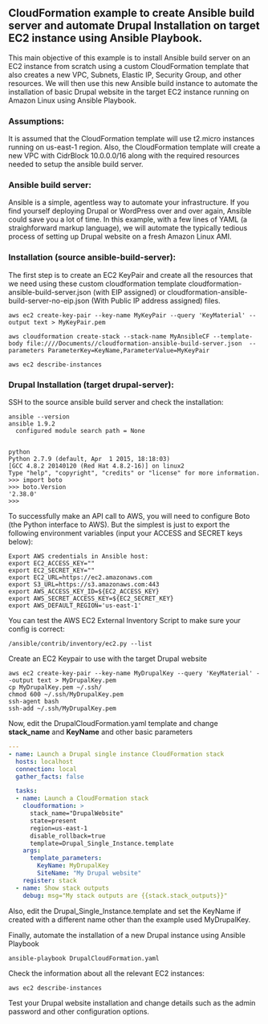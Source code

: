 CloudFormation example to create Ansible build server and automate Drupal Installation on target EC2 instance using Ansible Playbook.
--------
This main objective of this example is to install Ansible build server on an EC2 instance from scratch using a custom CloudFormation template that also creates a new VPC, Subnets, Elastic IP, Security Group, and other resources. We will then use this new Ansible build instance to automate the installation of basic Drupal website in the target EC2 instance running on Amazon Linux using Ansible Playbook. 


### Assumptions:

It is assumed that the CloudFormation template will use t2.micro instances running on us-east-1 region. Also, the CloudFormation template will create a new VPC with CidrBlock 10.0.0.0/16 along with the required resources needed to setup the ansible build server.

### Ansible build server:

Ansible is a simple, agentless way to automate your infrastructure. If you find yourself deploying Drupal or WordPress over and over again, Ansible could save you a lot of time. In this example, with a few lines of YAML (a straighforward markup language), we will automate the typically tedious process of setting up Drupal website on a fresh Amazon Linux AMI.

### Installation (source ansible-build-server):

The first step is to create an EC2 KeyPair and create all the resources that we need using these custom cloudformation template cloudformation-ansible-build-server.json (with EIP assigned) or cloudformation-ansible-build-server-no-eip.json (With Public IP address assigned) files.

```
aws ec2 create-key-pair --key-name MyKeyPair --query 'KeyMaterial' --output text > MyKeyPair.pem

aws cloudformation create-stack --stack-name MyAnsibleCF --template-body file:////Documents//cloudformation-ansible-build-server.json  --parameters ParameterKey=KeyName,ParameterValue=MyKeyPair

aws ec2 describe-instances
```


### Drupal Installation (target drupal-server):

SSH to the source ansible build server and check the installation:

```
ansible --version
ansible 1.9.2
  configured module search path = None


python
Python 2.7.9 (default, Apr  1 2015, 18:18:03) 
[GCC 4.8.2 20140120 (Red Hat 4.8.2-16)] on linux2
Type "help", "copyright", "credits" or "license" for more information.
>>> import boto
>>> boto.Version
'2.38.0'
>>>
```

To successfully make an API call to AWS, you will need to configure Boto (the Python interface to AWS). But the simplest is just to export the following environment variables (input your ACCESS and SECRET keys below):
```
Export AWS credentials in Ansible host:
export EC2_ACCESS_KEY=""
export EC2_SECRET_KEY=""
export EC2_URL=https://ec2.amazonaws.com
export S3_URL=https://s3.amazonaws.com:443
export AWS_ACCESS_KEY_ID=${EC2_ACCESS_KEY}
export AWS_SECRET_ACCESS_KEY=${EC2_SECRET_KEY}
export AWS_DEFAULT_REGION='us-east-1'
```

You can test the AWS EC2 External Inventory Script to make sure your config is correct:

```
/ansible/contrib/inventory/ec2.py --list  
```

Create an EC2 Keypair to use with the target Drupal website

```
aws ec2 create-key-pair --key-name MyDrupalKey --query 'KeyMaterial' --output text > MyDrupalKey.pem
cp MyDrupalKey.pem ~/.ssh/ 
chmod 600 ~/.ssh/MyDrupalKey.pem
ssh-agent bash
ssh-add ~/.ssh/MyDrupalKey.pem
```

Now, edit the DrupalCloudFormation.yaml template and change **stack_name** and **KeyName** and other basic parameters

```yaml
---
- name: Launch a Drupal single instance CloudFormation stack
  hosts: localhost
  connection: local
  gather_facts: false

  tasks:
  - name: Launch a CloudFormation stack
    cloudformation: >
      stack_name="DrupalWebsite"
      state=present
      region=us-east-1
      disable_rollback=true
      template=Drupal_Single_Instance.template
    args:
      template_parameters:
        KeyName: MyDrupalKey
        SiteName: "My Drupal website"
    register: stack
  - name: Show stack outputs
    debug: msg="My stack outputs are {{stack.stack_outputs}}"
``` 

Also, edit the Drupal_Single_Instance.template and set the KeyName if created with a different name other than the example used MyDrupalKey.

Finally, automate the installation of a new Drupal instance using Ansible Playbook

```
ansible-playbook DrupalCloudFormation.yaml
```

Check the information about all the relevant EC2 instances:

```
aws ec2 describe-instances
```

Test your Drupal website installation and change details such as the admin password and other configuration options.
